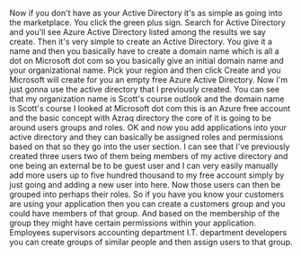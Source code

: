 Now if you don't have as your Active Directory it's as simple as going into the marketplace.
You click the green plus sign.
Search for Active Directory and you'll see Azure Active Directory listed among the results we say create.
Then it's very simple to create an Active Directory.
You give it a name and then you basically have to create a domain name which is all a dot on Microsoft
dot com so you basically give an initial domain name and your organizational name.
Pick your region and then click Create and you Microsoft will create for you an empty free Azure Active
Directory.
Now I'm just gonna use the active directory that I previously created.
You can see that my organization name is Scott's course outlook and the domain name is Scott's course
I looked at Microsoft dot com this is an Azure free account and the basic concept with Azraq directory
the core of it is going to be around users groups and roles.
OK and now you add applications into your active directory and they can basically be assigned roles
and permissions based on that so they go into the user section.
I can see that I've previously created three users two of them being members of my active directory
and one being an external be to be guest user and I can very easily manually add more users up to five
hundred thousand to my free account simply by just going and adding a new user into here.
Now those users can then be grouped into perhaps their roles.
So if you have you know your customers are using your application then you can create a customers group
and you could have members of that group.
And based on the membership of the group they might have certain permissions within your application.
Employees supervisors accounting department I.T. department developers you can create groups of similar
people and then assign users to that group.
